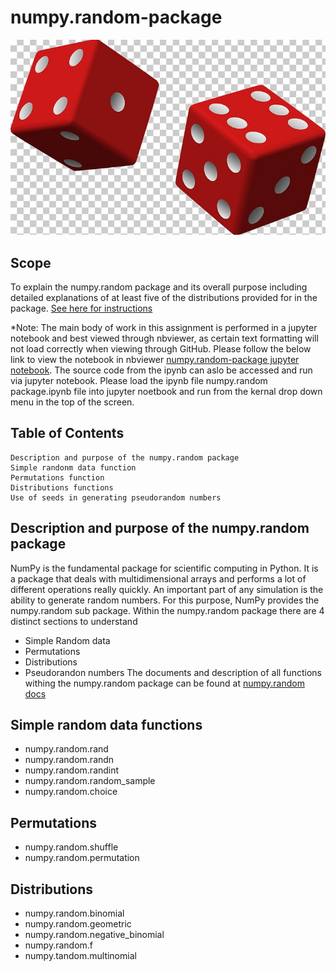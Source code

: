 # numpy.random-package
![Random](Images/Random.PNG)
## Scope
To explain the numpy.random package and its overall purpose including detailed explanations of at least five of the distributions provided for in the package.
[See here for instructions](/ProgDA_Assignment.pdf)

*Note: The main body of work in this assignment is performed in a jupyter notebook and best viewed through nbviewer, as certain text formatting will not load correctly when viewing through GitHub. Please follow the below link to view the notebook in nbviewer
[numpy.random-package jupyter notebook](https://nbviewer.jupyter.org/github/BarryClarke/numpy.random-package/blob/master/numpy.random%20package.ipynb). The source code from the ipynb can aslo be accessed and run via jupyter notebook. Please load the ipynb file numpy.random package.ipynb file into jupyter noetbook and run from the kernal drop down menu in the top of the screen.

## Table of Contents
    Description and purpose of the numpy.random package
    Simple randonm data function
    Permutations function
    Distributions functions
    Use of seeds in generating pseudorandom numbers

## Description and purpose of the numpy.random package
NumPy is the fundamental package for scientific computing in Python. It is a package that deals with multidimensional arrays and performs a lot of different operations really quickly. An important part of any simulation is the ability to generate random numbers. For this purpose, NumPy provides the numpy.random sub package. Within the numpy.random package there are 4 distinct sections to understand
  * Simple Random data
  * Permutations
  * Distributions
  * Pseudorandon numbers
The documents and description of all functions withing the numpy.random package can be found at [numpy.random docs](https://docs.scipy.org/doc/numpy-1.16.0/reference/routines.random.html)


## Simple random data functions
- numpy.random.rand
- numpy.random.randn
- numpy.random.randint
- numpy.random.random_sample
- numpy.random.choice

## Permutations
- numpy.random.shuffle
- numpy.random.permutation

## Distributions
- numpy.random.binomial
- numpy.random.geometric
- numpy.random.negative_binomial
- numpy.random.f
- numpy.tandom.multinomial


